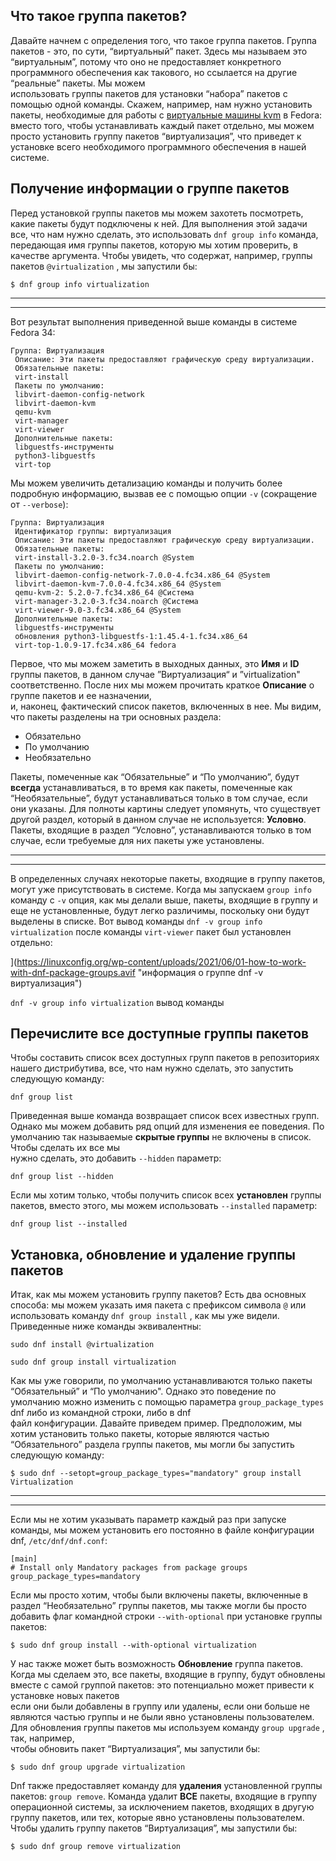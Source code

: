 ## Что такое группа пакетов?

Давайте начнем с определения того, что такое группа пакетов. Группа пакетов - это, по сути, “виртуальный” пакет. Здесь мы называем это “виртуальным”, потому что оно не предоставляет конкретного программного обеспечения как такового, но ссылается на другие “реальные” пакеты. Мы можем  
использовать группы пакетов для установки “набора” пакетов с помощью одной команды. Скажем, например, нам нужно установить пакеты, необходимые для работы с [виртуальные машины kvm](https://linuxconfig.org/how-to-create-and-manage-kvm-virtual-machines-from-cli) в Fedora: вместо того, чтобы устанавливать каждый пакет отдельно, мы можем просто установить группу пакетов “виртуализация”, что приведет к установке всего необходимого программного обеспечения в нашей системе.

## Получение информации о группе пакетов

Перед установкой группы пакетов мы можем захотеть посмотреть, какие пакеты будут подключены к ней. Для выполнения этой задачи все, что нам нужно сделать, это использовать `dnf group info` команда, передающая имя группы пакетов, которую мы хотим проверить, в качестве аргумента. Чтобы увидеть, что содержат, например, группы пакетов `@virtualization` , мы запустили бы:

```
$ dnf group info virtualization
```

* * *

* * *

Вот результат выполнения приведенной выше команды в системе Fedora 34:

```
Группа: Виртуализация
 Описание: Эти пакеты предоставляют графическую среду виртуализации.
 Обязательные пакеты:
 virt-install
 Пакеты по умолчанию:
 libvirt-daemon-config-network 
 libvirt-daemon-kvm
 qemu-kvm
 virt-manager 
 virt-viewer
 Дополнительные пакеты:
 libguestfs-инструменты 
 python3-libguestfs 
 virt-top
```

Мы можем увеличить детализацию команды и получить более подробную информацию, вызвав ее с помощью опции `-v` (сокращение от `--verbose`):

```
Группа: Виртуализация
 Идентификатор группы: виртуализация
 Описание: Эти пакеты предоставляют графическую среду виртуализации.
 Обязательные пакеты:
 virt-install-3.2.0-3.fc34.noarch @System
 Пакеты по умолчанию:
 libvirt-daemon-config-network-7.0.0-4.fc34.x86_64 @System 
 libvirt-daemon-kvm-7.0.0-4.fc34.x86_64 @System
 qemu-kvm-2: 5.2.0-7.fc34.x86_64 @Система 
 virt-manager-3.2.0-3.fc34.noarch @Система 
 virt-viewer-9.0-3.fc34.x86_64 @System
 Дополнительные пакеты:
 libguestfs-инструменты 
 обновления python3-libguestfs-1:1.45.4-1.fc34.x86_64 
 virt-top-1.0.9-17.fc34.x86_64 fedora
```

Первое, что мы можем заметить в выходных данных, это **Имя** и **ID** группы пакетов, в данном случае ”Виртуализация“ и ”virtualization" соответственно. После них мы можем прочитать краткое **Описание** о группе пакетов и ее назначении,  
и, наконец, фактический список пакетов, включенных в нее. Мы видим, что пакеты разделены на три основных раздела:

- Обязательно
- По умолчанию
- Необязательно

Пакеты, помеченные как “Обязательные” и “По умолчанию”, будут **всегда** устанавливаться, в то время как пакеты, помеченные как “Необязательные”, будут устанавливаться только в том случае, если они указаны. Для полноты картины следует упомянуть, что существует другой раздел, который в данном случае не используется: **Условно**. Пакеты, входящие в раздел “Условно”, устанавливаются только в том случае, если требуемые для них пакеты уже установлены.

* * *

* * *

В определенных случаях некоторые пакеты, входящие в группу пакетов, могут уже присутствовать в системе. Когда мы запускаем `group info` команду с `-v` опция, как мы делали выше, пакеты, входящие в группу и еще не установленные, будут легко различимы, поскольку они будут выделены в списке. Вот вывод команды `dnf -v group info virtualization` после команды `virt-viewer` пакет был установлен отдельно:

\](https://linuxconfig.org/wp-content/uploads/2021/06/01-how-to-work-with-dnf-package-groups.avif "информация о группе dnf -v виртуализация")

`dnf -v group info virtualization` вывод команды

## Перечислите все доступные группы пакетов

Чтобы составить список всех доступных групп пакетов в репозиториях нашего дистрибутива, все, что нам нужно сделать, это запустить следующую команду:

```
dnf group list
```

Приведенная выше команда возвращает список всех известных групп. Однако мы можем добавить ряд опций для изменения ее поведения. По умолчанию так называемые **скрытые группы** не включены в список. Чтобы сделать их все мы  
нужно сделать, это добавить `--hidden` параметр:

```
dnf group list --hidden
```

Если мы хотим только, чтобы получить список всех **установлен** группы пакетов, вместо этого, мы можем использовать `--installed` параметр:

```
dnf group list --installed
```

## Установка, обновление и удаление группы пакетов

Итак, как мы можем установить группу пакетов? Есть два основных способа: мы можем указать имя пакета с префиксом символа `@` или использовать команду `dnf group install` , как мы уже видели. Приведенные ниже команды эквивалентны:

```
sudo dnf install @virtualization
```

```
sudo dnf group install virtualization
```

Как мы уже говорили, по умолчанию устанавливаются только пакеты “Обязательный” и “По умолчанию". Однако это поведение по умолчанию можно изменить с помощью параметра `group_package_types` dnf либо из командной строки, либо в dnf  
файл конфигурации. Давайте приведем пример. Предположим, мы хотим установить только пакеты, которые являются частью “Обязательного” раздела группы пакетов, мы могли бы запустить следующую команду:

```
$ sudo dnf --setopt=group_package_types="mandatory" group install Virtualization
```

* * *

* * *

Если мы не хотим указывать параметр каждый раз при запуске команды, мы можем установить его постоянно в файле конфигурации dnf, `/etc/dnf/dnf.conf`:

```
[main]
# Install only Mandatory packages from package groups
group_package_types=mandatory
```

Если мы просто хотим, чтобы были включены пакеты, включенные в раздел “Необязательно” группы пакетов, мы также могли бы просто добавить флаг командной строки `--with-optional` при установке группы пакетов:

```
$ sudo dnf group install --with-optional virtualization
```

У нас также может быть возможность **Обновление** группа пакетов. Когда мы сделаем это, все пакеты, входящие в группу, будут обновлены вместе с самой группой пакетов: это потенциально может привести к установке новых пакетов  
если они были добавлены в группу или удалены, если они больше не являются частью группы и не были явно установлены пользователем. Для обновления группы пакетов мы используем команду `group upgrade` , так, например,  
чтобы обновить пакет “Виртуализация”, мы запустили бы:

```
$ sudo dnf group upgrade virtualization
```

Dnf также предоставляет команду для **удаления** установленной группы пакетов: `group remove`. Команда удалит **ВСЕ** пакеты, входящие в группу операционной системы, за исключением пакетов, входящих в другую группу пакетов, или тех, которые явно установлены пользователем. Чтобы удалить группу пакетов “Виртуализация”, мы запустили бы:

```
$ sudo dnf group remove virtualization
```